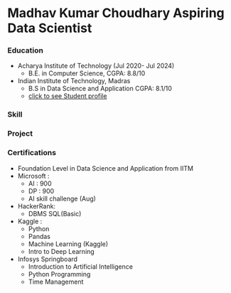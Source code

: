 # Madhav Kumar Choudhary Aspiring Data Scientist
### Education
- Acharya Institute of Technology (Jul 2020- Jul 2024)
  - B.E. in Computer Science, CGPA: 8.8/10
- Indian Institute of Technology, Madras
  - B.S in Data Science and Application CGPA: 8.1/10
  - [click to see Student profile](https://app.onlinedegree.iitm.ac.in/student/21F1002945)

### Skill

### Project


### Certifications
- Foundation Level in Data Science and Application from IITM 
- Microsoft :
  - AI : 900
  - DP : 900
  - AI skill challenge (Aug)
- HackerRank:
  - DBMS SQL(Basic)
- Kaggle :
  - Python
  - Pandas
  - Machine Learning (Kaggle)
  - Intro to Deep Learning
- Infosys Springboard
  - Introduction to Artificial Intelligence
  - Python Programming
  - Time Management

